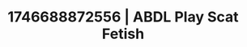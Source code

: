 ---
categories:
- Vocal tease
- Erotic tension tease
- AI-generated
- Back arch
- Erotic dance
- Neon-lit seduction
- ASMR
- Cosplay
image: /assets/images/1746688872556.jpg
layout: post
seo:
  description: Featured content with sensual Scat Fetish, ABDL Play. HD images available.
  keywords: Scat Fetish, ABDL Play
  og_image: /assets/images/1746688872556.jpg
  schema_type: VisualArtwork
tags:
- '#1746688872556'
- Scat Fetish
- ABDL Play
title: 1746688872556 | ABDL Play Scat Fetish
---
